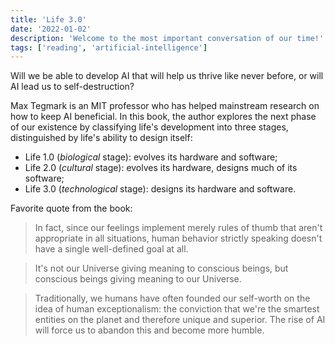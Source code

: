 ```yaml
---
title: 'Life 3.0'
date: '2022-01-02'
description: 'Welcome to the most important conversation of our time!'
tags: ['reading', 'artificial-intelligence']
---
```


Will we be able to develop AI that will help us thrive like never before, or will AI lead us to self-destruction?

Max Tegmark is an MIT professor who has helped mainstream research on how to keep AI beneficial.
In this book, the author explores the next phase of our existence by classifying life's development into three stages, distinguished by life's ability to design itself:

- Life 1.0 (_biological_ stage): evolves its hardware and software;
- Life 2.0 (_cultural_ stage): evolves its hardware, designs much of its software;
- Life 3.0 (_technological_ stage): designs its hardware and software.

Favorite quote from the book:

> In fact, since our feelings implement merely rules of thumb that aren't appropriate in all situations, human behavior strictly speaking doesn't have a single well-defined goal at all.

> It's not our Universe giving meaning to conscious beings, but conscious beings giving meaning to our Universe.

> Traditionally, we humans have often founded our self-worth on the idea of human exceptionalism: the conviction that we're the smartest entities on the planet and therefore unique and superior. The rise of AI will force us to abandon this and become more humble.
